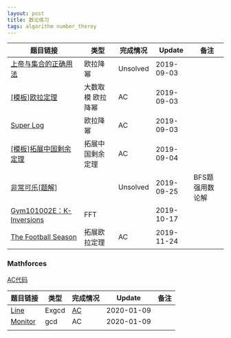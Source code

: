 ```yaml
---
layout: post
title: 数论练习
tags: algorithm number_theroy
---
```


| 题目链接                                                     | 类型              | 完成情况 | Update     | 备注            |
| ------------------------------------------------------------ | ----------------- | -------- | ---------- | --------------- |
| [上帝与集合的正确用法](https://vjudge.net/problem/HYSBZ-3884) | 欧拉降幂          | Unsolved | 2019-09-03 |                 |
| [[模板]欧拉定理](https://www.luogu.org/problem/P5091)        | 大数取模 欧拉降幂 | AC       | 2019-09-03 |                 |
| [Super Log](https://nanti.jisuanke.com/t/41299)              | 欧拉降幂          | AC       | 2019-09-03 |                 |
| [[模板]拓展中国剩余定理](https://www.luogu.org/problem/P4777) | 拓展中国剩余定理  | AC       | 2019-09-04 |                 |
| [非常可乐](http://acm.hdu.edu.cn/showproblem.php?pid=1495)[[题解](https://blog.csdn.net/v5zsq/article/details/52097459)] |                   | Unsolved | 2019-09-25 | BFS题强用数论解 |
| [Gym101002E：K-Inversions](https://codeforces.com/gym/101002) | FFT               |          | 2019-10-17 |                 |
| [The Football Season](https://codeforces.com/contest/1244/problem/C) | 拓展欧拉定理      | AC       | 2019-11-24 |                 |



### Mathforces

[AC代码](https://gist.github.com/Chgtaxihe/62acf30355bbdd914d929a6b83f757d2)

| 题目链接                                                  | 类型  | 完成情况                                                     | Update     | 备注 |
| --------------------------------------------------------- | ----- | ------------------------------------------------------------ | ---------- | ---- |
| [Line](https://codeforces.com/problemset/problem/7/C)     | Exgcd | [AC](https://gist.github.com/Chgtaxihe/62acf30355bbdd914d929a6b83f757d2#file-7C.py) | 2020-01-09 |      |
| [Monitor](https://codeforces.com/problemset/problem/16/C) | gcd   | AC                                                           | 2020-01-09 |      |
|                                                           |       |                                                              |            |      |


